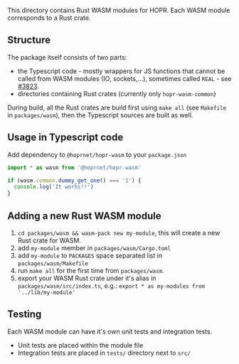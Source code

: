 This directory contains Rust WASM modules for HOPR.
Each WASM module corresponds to a Rust crate.

## Structure

The package itself consists of two parts:

- the Typescript code - mostly wrappers for JS functions that cannot be called from WASM modules (IO, sockets,...), sometimes called `REAL` - see [#3823](https://github.com/hoprnet/hoprnet/issues/3823).
- directories containing Rust crates (currently only `hopr-wasm-common`)

During build, all the Rust crates are build first using `make all` (see `Makefile` in `packages/wasm`), then the Typescript sources are built as well.

## Usage in Typescript code

Add dependency to `@hoprnet/hopr-wasm` to your `package.json`

```typescript
import * as wasm from '@hoprnet/hopr-wasm'

if (wasm.common.dummy_get_one() === '1') {
  console.log('It works!!')
}
```

## Adding a new Rust WASM module

1. `cd packages/wasm && wasm-pack new my-module`, this will create a new Rust crate for WASM.
2. add `my-module` member in `packages/wasm/Cargo.toml`
3. add `my-module` to `PACKAGES` space separated list in `packages/wasm/Makefile`
4. run `make all` for the first time from `packages/wasm`.
5. export your WASM Rust crate under it's alias in `packages/wasm/src/index.ts`, e.g.: `export * as my-modules from '../lib/my-module'`

## Testing

Each WASM module can have it's own unit tests and integration tests.

- Unit tests are placed within the module file
- Integration tests are placed in `tests/` directory next to `src/`

